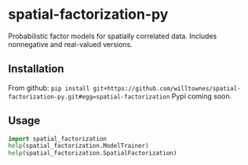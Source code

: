 # spatial-factorization-py
Probabilistic factor models for spatially correlated data. Includes nonnegative and real-valued versions.

## Installation
From github: 
```pip install git+https://github.com/willtownes/spatial-factorization-py.git#egg=spatial-factorization```
Pypi coming soon.

## Usage
```python
import spatial_factorization
help(spatial_factorization.ModelTrainer)
help(spatial_factorization.SpatialFactorization)
```
